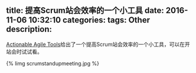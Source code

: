 title: 提高Scrum站会效率的一个小工具
date: 2016-11-06 10:32:10
categories:
tags: Other
description:
---

[Actionable Agile Tools](https://www.infoq.com/articles/actionable-agile-tools)给出了一个提高Scrum站会效率的一个小工具，可以在开站会时试试看。

{% limg scrumstandupmeeting.jpg %}